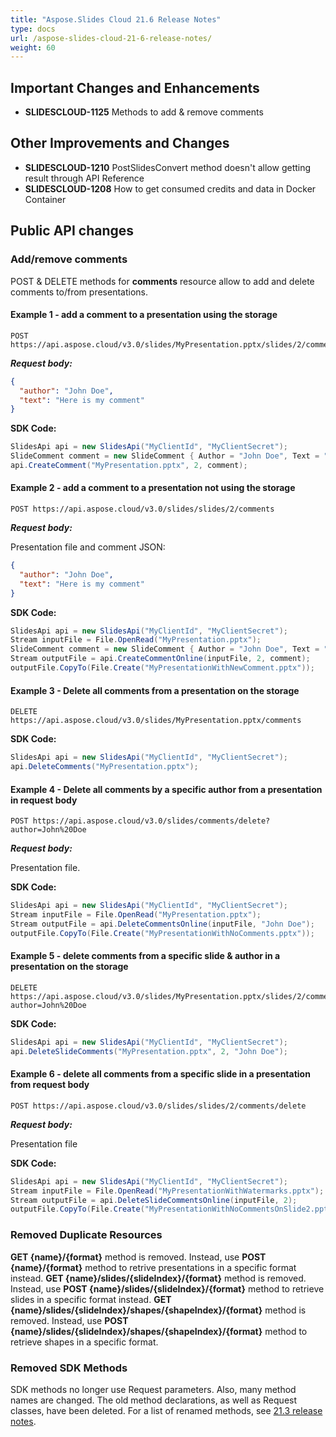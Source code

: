 ```yaml
---
title: "Aspose.Slides Cloud 21.6 Release Notes"
type: docs
url: /aspose-slides-cloud-21-6-release-notes/
weight: 60
---
```


## **Important Changes and Enhancements**
- **SLIDESCLOUD-1125** Methods to add & remove comments

## **Other Improvements and Changes**
- **SLIDESCLOUD-1210** PostSlidesConvert method doesn't allow getting result through API Reference
- **SLIDESCLOUD-1208** How to get consumed credits and data in Docker Container

## **Public API changes**
### **Add/remove comments**
POST & DELETE methods for **comments** resource allow to add and delete comments to/from presentations.

#### **Example 1 - add a comment to a presentation using the storage**

```
POST https://api.aspose.cloud/v3.0/slides/MyPresentation.pptx/slides/2/comments
```

***Request body:***

```json
{
  "author": "John Doe",
  "text": "Here is my comment"
}
```

**SDK Code:**

```csharp
SlidesApi api = new SlidesApi("MyClientId", "MyClientSecret");
SlideComment comment = new SlideComment { Author = "John Doe", Text = "Here is my comment" };
api.CreateComment("MyPresentation.pptx", 2, comment);
```


#### **Example 2 - add a comment to a presentation not using the storage**

```
POST https://api.aspose.cloud/v3.0/slides/slides/2/comments
```

***Request body:***

Presentation file and comment JSON:

```json
{
  "author": "John Doe",
  "text": "Here is my comment"
}
```

**SDK Code:**

```csharp
SlidesApi api = new SlidesApi("MyClientId", "MyClientSecret");
Stream inputFile = File.OpenRead("MyPresentation.pptx");
SlideComment comment = new SlideComment { Author = "John Doe", Text = "Here is my comment" };
Stream outputFile = api.CreateCommentOnline(inputFile, 2, comment);
outputFile.CopyTo(File.Create("MyPresentationWithNewComment.pptx"));
```

#### **Example 3 - Delete all comments from a presentation on the storage**

```
DELETE https://api.aspose.cloud/v3.0/slides/MyPresentation.pptx/comments
```

**SDK Code:**

```csharp
SlidesApi api = new SlidesApi("MyClientId", "MyClientSecret");
api.DeleteComments("MyPresentation.pptx");
```

#### **Example 4 - Delete all comments by a specific author from a presentation in request body**

```
POST https://api.aspose.cloud/v3.0/slides/comments/delete?author=John%20Doe
```

***Request body:***

Presentation file.

**SDK Code:**

```csharp
SlidesApi api = new SlidesApi("MyClientId", "MyClientSecret");
Stream inputFile = File.OpenRead("MyPresentation.pptx");
Stream outputFile = api.DeleteCommentsOnline(inputFile, "John Doe");
outputFile.CopyTo(File.Create("MyPresentationWithNoComments.pptx"));
```

#### **Example 5 - delete comments from a specific slide & author in a presentation on the storage**

```
DELETE https://api.aspose.cloud/v3.0/slides/MyPresentation.pptx/slides/2/comments?author=John%20Doe
```

**SDK Code:**

```csharp
SlidesApi api = new SlidesApi("MyClientId", "MyClientSecret");
api.DeleteSlideComments("MyPresentation.pptx", 2, "John Doe");
```

#### **Example 6 - delete all comments from a specific slide in a presentation from request body**

```
POST https://api.aspose.cloud/v3.0/slides/slides/2/comments/delete
```

***Request body:***

Presentation file

**SDK Code:**

```csharp
SlidesApi api = new SlidesApi("MyClientId", "MyClientSecret");
Stream inputFile = File.OpenRead("MyPresentationWithWatermarks.pptx");
Stream outputFile = api.DeleteSlideCommentsOnline(inputFile, 2);
outputFile.CopyTo(File.Create("MyPresentationWithNoCommentsOnSlide2.pptx"));
```

### **Removed Duplicate Resources**

**GET {name}/{format}** method is removed. Instead, use **POST {name}/{format}** method to retrive presentations in a specific format instead.
**GET {name}/slides/{slideIndex}/{format}** method is removed. Instead, use **POST {name}/slides/{slideIndex}/{format}** method to retrieve slides in a specific format instead.
**GET {name}/slides/{slideIndex}/shapes/{shapeIndex}/{format}** method is removed. Instead, use **POST {name}/slides/{slideIndex}/shapes/{shapeIndex}/{format}** method to retrieve shapes in a specific format.

### **Removed SDK Methods**

SDK methods no longer use Request parameters. Also, many method names are changed.
The old method declarations, as well as Request classes, have been deleted.
For a list of renamed methods, see [21.3 release notes](/slides/aspose-slides-cloud-21-3-release-notes).